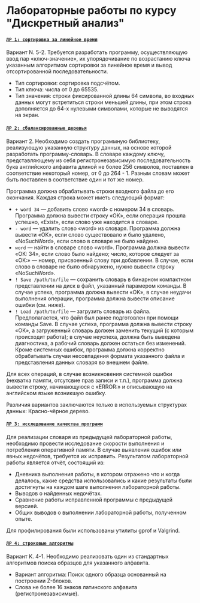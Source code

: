 # Лабораторные работы по курсу "Дискретный анализ"

#### [`ЛР 1: сортировка за линейное время`]()

Вариант N. 5-2. Требуется разработать программу, осуществляющую ввод пар «ключ-значение», их упорядочивание по возрастанию ключа указанным алгоритмом сортировки за линейное время и вывод отсортированной последовательности.
- Тип сортировки: сортировка подсчётом.
- Тип ключа: числа от 0 до 65535.
- Тип значения: строки фиксированной длины 64 символа, во входных данных могут встретиться строки меньшей длины, при этом строка дополняется до 64-х нулевыми символами, которые не выводятся на экран.

#### [`ЛР 2: сбалансированные деревья`]()

Вариант 2. Необходимо создать программную библиотеку, реализующую указанную структуру данных, на основе которой разработать программу-словарь. В словаре каждому ключу, представляющему из себя регистронезависимую последовательность букв английского алфавита длиной не более 256 символов, поставлен в соответствие некоторый номер, от 0 до 264 - 1. Разным словам может быть поставлен в соответствие один и тот же номер.

Программа должна обрабатывать строки входного файла до его окончания. Каждая строка может иметь следующий формат:
- `+ word 34` — добавить слово «word» с номером 34 в словарь. Программа должна вывести строку «OK», если операция прошла успешно, «Exist», если слово уже находится в словаре.
- `- word` — удалить слово «word» из словаря. Программа должна вывести «OK», если слово существовало и было удалено, «NoSuchWord», если слово в словаре не было найдено.
- `word` — найти в словаре слово «word». Программа должна вывести «OK: 34», если слово было найдено; число, которое следует за «OK:» — номер, присвоенный слову при добавлении. В случае, если слово в словаре не было обнаружено, нужно вывести строку «NoSuchWord».
- `! Save /path/to/file` — сохранить словарь в бинарном компактном представлении на диск в файл, указанный парамером команды. В случае успеха, программа должна вывести «OK», в случае неудачи выполнения операции, программа должна вывести описание ошибки (см. ниже).
- `! Load /path/to/file` — загрузить словарь из файла. Предполагается, что файл был ранее подготовлен при помощи команды Save. В случае успеха, программа должна вывести строку «OK», а загруженный словарь должен заменить текущий (с которым происходит работа); в случае неуспеха, должна быть выведена диагностика, а рабочий словарь должен остаться без изменений. Кроме системных ошибок, программа должна корректно обрабатывать случаи несовпадения формата указанного файла и представления данных словаря во внешнем файле.

Для всех операций, в случае возникновения системной ошибки (нехватка памяти, отсутсвие прав записи и т.п.), программа должна вывести строку, начинающуюся с «ERROR:» и описывающую на английском языке возникшую ошибку.

Различия вариантов заключаются только в используемых структурах данных: Красно-чёрное дерево.


#### [`ЛР 3: исследование качества программ`]()

Для реализации словаря из предыдущей лабораторной работы, необходимо провести исследование скорости выполнения и потребления оперативной памяти. В случае выявления ошибок или явных недочётов, требуется их исправить.
Результатом лабораторной работы является отчёт, состоящий из:
- Дневника выполнения работы, в котором отражено что и когда делалось, какие средства использовались и какие результаты были достигнуты на каждом шаге выполнения лабораторной работы.
- Выводов о найденных недочётах.
- Сравнение работы исправленной программы с предыдущей версией.
- Общих выводов о выполнении лабораторной работы, полученном опыте.

Для профилирования были использованы утилиты gprof и Valgrind.

#### [`ЛР 4: строковые алгоритмы`]()

Вариант K. 4-1. Необходимо реализовать один из стандартных алгоритмов поиска образцов для указанного алфавита.
- Вариант алгоритма: Поиск одного образца основанный на построении Z-блоков.
- Слова не более 16 знаков латинского алфавита (регистронезависимые).
